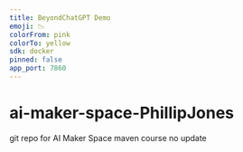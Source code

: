 ```yaml
---
title: BeyondChatGPT Demo
emoji: 📉
colorFrom: pink
colorTo: yellow
sdk: docker
pinned: false
app_port: 7860
---
```


# ai-maker-space-PhillipJones
git repo for AI Maker Space maven course
no update
